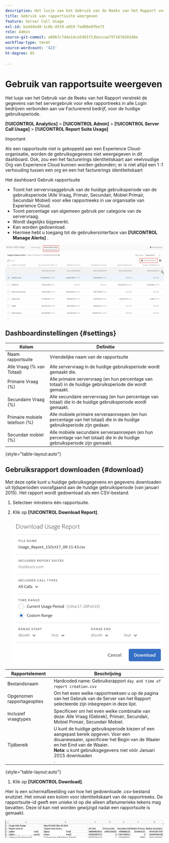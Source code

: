 ```yaml
---
description: Het lusje van het Gebruik van de Reeks van het Rapport verstrekt de gegevens van het servergebruik voor elke rapportreeks in alle Login bedrijven verbonden aan uw Facturerend bedrijf, voor de huidige gebruiksperiode.
title: Gebruik van rapportsuite weergeven
feature: Server Call Usage
exl-id: bedd4ed8-1c8b-45fd-a059-fed88e9fbe73
role: Admin
source-git-commit: a6967c7d4e1dca5491f13beccaa797167b503d6e
workflow-type: tm+mt
source-wordcount: '423'
ht-degree: 0%

---
```


# Gebruik van rapportsuite weergeven

Het lusje van het Gebruik van de Reeks van het Rapport verstrekt de gegevens van het servergebruik voor elke rapportreeks in alle Login bedrijven verbonden aan uw Facturerend bedrijf, voor de huidige gebruiksperiode.

**[!UICONTROL Analytics]** > **[!UICONTROL Admin]** > **[!UICONTROL Server Call Usage]** > **[!UICONTROL Report Suite Usage]**

>[!IMPORTANT]
>
>Als een rapportsuite niet is gekoppeld aan een Experience Cloud-organisatie, worden de gebruiksgegevens niet weergegeven in dit dashboard. Ook, zou een het facturerings identiteitskaart aan veelvoudige Org van Experience Cloud kunnen worden gebonden; er is niet altijd een 1 :1 verhouding tussen een org en een het facturerings identiteitskaart

Het dashboard Gebruik rapportsuite

* Toont het servervraaggebruik van de huidige gebruiksperiode van de gebruiksperiode (Alle Vraag, Primair, Secundair, Mobiel Primair, Secundair Mobiel) voor elke rapportreeks in uw organisatie van Experience Cloud.
* Toont percentage van algemeen gebruik per categorie van de servervraag.
* Wordt dagelijks bijgewerkt.
* Kan worden gedownload.
* Hiermee hebt u toegang tot de gebruikersinterface van **[!UICONTROL Manage Alerts]** .

![](/help/admin/tools/server-call-usage/assets/report-suite-usage.png)

## Dashboardinstellingen {#settings}

| Kolom | Definitie |
|--- |--- |
| Naam rapportsuite | Vriendelijke naam van de rapportsuite |
| Alle Vraag (% van Totaal) | Alle servervraag in de huidige gebruiksperiode wordt gemaakt die. |
| Primaire Vraag (%) | Alle primaire servervraag (en hun percentage van totaal) in de huidige gebruiksperiode die wordt gemaakt. |
| Secundaire Vraag (%) | Alle secundaire servervraag (en hun percentage van totaal) die in de huidige gebruiksperiode wordt gemaakt. |
| Primaire mobiele telefoon (%) | Alle mobiele primaire serveraanroepen (en hun percentage van het totaal) die in de huidige gebruiksperiode zijn gedaan. |
| Secundair mobiel (%) | Alle mobiele secundaire serveraanroepen (en hun percentage van het totaal) die in de huidige gebruiksperiode zijn gemaakt. |

{style="table-layout:auto"}

## Gebruiksrapport downloaden {#download}

Met deze optie kunt u huidige gebruiksgegevens en gegevens downloaden uit tijdsperioden voorafgaand aan de huidige gebruiksperiode (van januari 2015). Het rapport wordt gedownload als een CSV-bestand.

1. Selecteer minstens één rapportsuite.
1. Klik op **[!UICONTROL Download Report]**.

   ![](/help/admin/tools/server-call-usage/assets/download_report.png)

| Rapportelement | Beschrijving |
|--- |--- |
| Bestandsnaam | Hardcoded name: Gebruiksrapport `day and time of report creation.csv` |
| Opgenomen rapportageopties | Om het even welke rapportreeksen u op de pagina van het Gebruik van de Server van het Rapport selecteerde zijn inbegrepen in deze lijst. |
| Inclusief vraagtypes | Specificeer om het even welke combinatie van deze: Alle Vraag (Gebrek), Primair, Secundair, Mobiel Primair, Secundair Mobiel. |
| Tijdbereik | U kunt de huidige gebruiksperiode kiezen of een aangepast bereik opgeven.  Voor een douanewaaier, specificeer het Begin van de Waaier en het Eind van de Waaier. <br>**Nota:** u kunt gebruiksgegevens niet vóór Januari 2015 downloaden </br>. |

{style="table-layout:auto"}

1. Klik op **[!UICONTROL Download]**.

Hier is een schermafbeelding van hoe het gedownloade .csv-bestand eruitziet. Het omvat een kolom voor identiteitskaart van de rapportreeks. De rapportsuite-id geeft een unieke id op die alleen alfanumerieke tekens mag bevatten. Deze id kan niet worden gewijzigd nadat een rapportsuite is gemaakt.

![](/help/admin/tools/server-call-usage/assets/download-usage.png)
